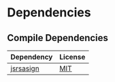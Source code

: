 <!-- @formatter:off -->
# Dependencies

## Compile Dependencies

| Dependency     | License  |
| -------------- | -------- |
| [jsrsasign][0] | [MIT][1] |

[0]: https://registry.npmjs.org/jsrsasign/-/jsrsasign-11.1.0.tgz
[1]: https://github.com/kjur/jsrsasign
